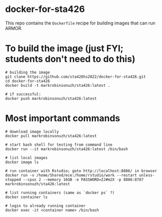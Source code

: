 # docker-for-sta426
This repo contains the `Dockerfile` recipe for building images that can run ARMOR.


# To build the image (just FYI; students don't need to do this)

```
# building the image
git clone https://github.com/sta426hs2022/docker-for-sta426.git
cd docker-for-sta426
docker build -t markrobinsonuzh/sta426:latest .

# if successful:
docker push markrobinsonuzh/sta426:latest
```

# Most important commands

```
# download image locally
docker pull markrobinsonuzh/sta426:latest

# start bash shell for testing from command line
docker run --it markrobinsonuzh/sta426:latest /bin/bash

# list local images
docker image ls

# run container with Rstudio; goto http://localhost:8886/ in browser
docker run -v /home/Shared/ece:/home/rstudio/work --restart unless-stopped --cpus 2 --memory 16GB -e PASSWORD=ZJ#m2X -p 8886:8787 markrobinsonuzh/sta426:latest

# list running containers (same as `docker ps` ?)
docker container ls

# login to already running container
docker exec -it <container name> /bin/bash
```


